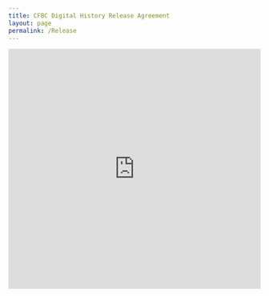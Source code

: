 ```yaml
---
title: CFBC Digital History Release Agreement
layout: page
permalink: /Release
---
```


<iframe width="640px" height= "480px" src= "https://forms.office.com/Pages/ResponsePage.aspx?id=VzY_AbDwy02EkYa-VhEPK8_mJOw9sSFBm9_39MLWa21URURLTk82NzJIOEJWVEdPS0JURUFBNjhTQSQlQCN0PWcu&embed=true" frameborder= "0" marginwidth= "0" marginheight= "0" style= "border: none; max-width:100%; max-height:100vh" allowfullscreen webkitallowfullscreen mozallowfullscreen msallowfullscreen> </iframe>
